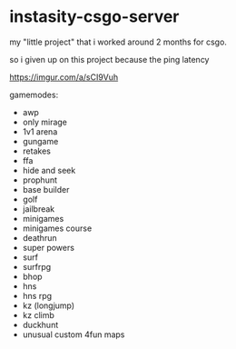 # instasity-csgo-server

my "little project" that i worked around 2 months for csgo.

so i given up on this project because the ping latency 

https://imgur.com/a/sCI9Vuh

gamemodes:
- awp
- only mirage
- 1v1 arena
- gungame
- retakes
- ffa
- hide and seek
- prophunt
- base builder
- golf
- jailbreak
- minigames
- minigames course
- deathrun
- super powers
- surf
- surfrpg
- bhop
- hns
- hns rpg
- kz (longjump)
- kz climb
- duckhunt
- unusual custom 4fun maps

